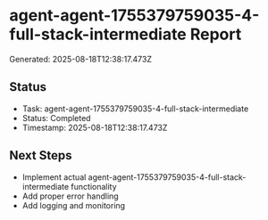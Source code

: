 # agent-agent-1755379759035-4-full-stack-intermediate Report

Generated: 2025-08-18T12:38:17.473Z

## Status
- Task: agent-agent-1755379759035-4-full-stack-intermediate
- Status: Completed
- Timestamp: 2025-08-18T12:38:17.473Z

## Next Steps
- Implement actual agent-agent-1755379759035-4-full-stack-intermediate functionality
- Add proper error handling
- Add logging and monitoring
